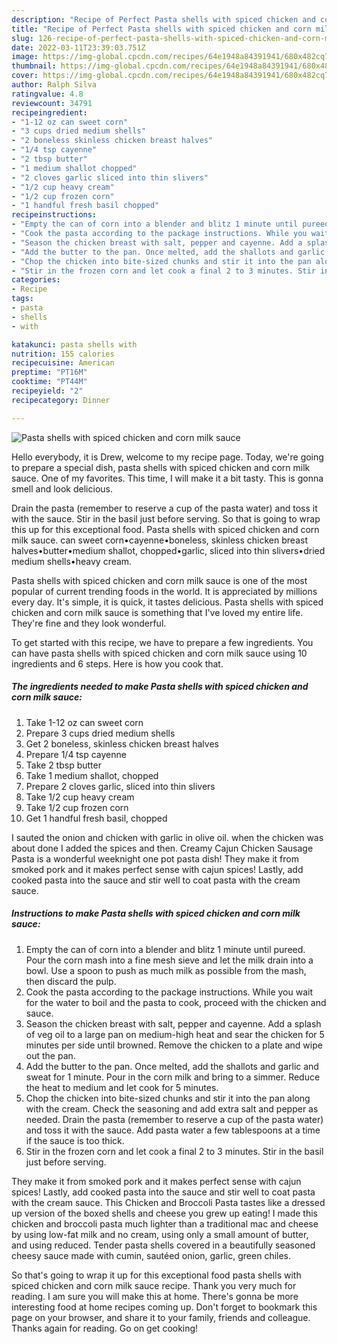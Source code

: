 ```yaml
---
description: "Recipe of Perfect Pasta shells with spiced chicken and corn milk sauce"
title: "Recipe of Perfect Pasta shells with spiced chicken and corn milk sauce"
slug: 126-recipe-of-perfect-pasta-shells-with-spiced-chicken-and-corn-milk-sauce
date: 2022-03-11T23:39:03.751Z
image: https://img-global.cpcdn.com/recipes/64e1948a84391941/680x482cq70/pasta-shells-with-spiced-chicken-and-corn-milk-sauce-recipe-main-photo.jpg
thumbnail: https://img-global.cpcdn.com/recipes/64e1948a84391941/680x482cq70/pasta-shells-with-spiced-chicken-and-corn-milk-sauce-recipe-main-photo.jpg
cover: https://img-global.cpcdn.com/recipes/64e1948a84391941/680x482cq70/pasta-shells-with-spiced-chicken-and-corn-milk-sauce-recipe-main-photo.jpg
author: Ralph Silva
ratingvalue: 4.8
reviewcount: 34791
recipeingredient:
- "1-12 oz can sweet corn"
- "3 cups dried medium shells"
- "2 boneless skinless chicken breast halves"
- "1/4 tsp cayenne"
- "2 tbsp butter"
- "1 medium shallot chopped"
- "2 cloves garlic sliced into thin slivers"
- "1/2 cup heavy cream"
- "1/2 cup frozen corn"
- "1 handful fresh basil chopped"
recipeinstructions:
- "Empty the can of corn into a blender and blitz 1 minute until pureed. Pour the corn mash into a fine mesh sieve and let the milk drain into a bowl. Use a spoon to push as much milk as possible from the mash, then discard the pulp."
- "Cook the pasta according to the package instructions. While you wait for the water to boil and the pasta to cook, proceed with the chicken and sauce."
- "Season the chicken breast with salt, pepper and cayenne. Add a splash of veg oil to a large pan on medium-high heat and sear the chicken for 5 minutes per side until browned. Remove the chicken to a plate and wipe out the pan."
- "Add the butter to the pan. Once melted, add the shallots and garlic and sweat for 1 minute. Pour in the corn milk and bring to a simmer. Reduce the heat to medium and let cook for 5 minutes."
- "Chop the chicken into bite-sized chunks and stir it into the pan along with the cream. Check the seasoning and add extra salt and pepper as needed. Drain the pasta (remember to reserve a cup of the pasta water) and toss it with the sauce. Add pasta water a few tablespoons at a time if the sauce is too thick."
- "Stir in the frozen corn and let cook a final 2 to 3 minutes. Stir in the basil just before serving."
categories:
- Recipe
tags:
- pasta
- shells
- with

katakunci: pasta shells with 
nutrition: 155 calories
recipecuisine: American
preptime: "PT16M"
cooktime: "PT44M"
recipeyield: "2"
recipecategory: Dinner

---
```



![Pasta shells with spiced chicken and corn milk sauce](https://img-global.cpcdn.com/recipes/64e1948a84391941/680x482cq70/pasta-shells-with-spiced-chicken-and-corn-milk-sauce-recipe-main-photo.jpg)

Hello everybody, it is Drew, welcome to my recipe page. Today, we're going to prepare a special dish, pasta shells with spiced chicken and corn milk sauce. One of my favorites. This time, I will make it a bit tasty. This is gonna smell and look delicious.

Drain the pasta (remember to reserve a cup of the pasta water) and toss it with the sauce. Stir in the basil just before serving. So that is going to wrap this up for this exceptional food. Pasta shells with spiced chicken and corn milk sauce. can sweet corn•cayenne•boneless, skinless chicken breast halves•butter•medium shallot, chopped•garlic, sliced into thin slivers•dried medium shells•heavy cream.

Pasta shells with spiced chicken and corn milk sauce is one of the most popular of current trending foods in the world. It is appreciated by millions every day. It's simple, it is quick, it tastes delicious. Pasta shells with spiced chicken and corn milk sauce is something that I've loved my entire life. They're fine and they look wonderful.


To get started with this recipe, we have to prepare a few ingredients. You can have pasta shells with spiced chicken and corn milk sauce using 10 ingredients and 6 steps. Here is how you cook that.

<!--inarticleads1-->

##### The ingredients needed to make Pasta shells with spiced chicken and corn milk sauce:

1. Take 1-12 oz can sweet corn
1. Prepare 3 cups dried medium shells
1. Get 2 boneless, skinless chicken breast halves
1. Prepare 1/4 tsp cayenne
1. Take 2 tbsp butter
1. Take 1 medium shallot, chopped
1. Prepare 2 cloves garlic, sliced into thin slivers
1. Take 1/2 cup heavy cream
1. Take 1/2 cup frozen corn
1. Get 1 handful fresh basil, chopped


I sauted the onion and chicken with garlic in olive oil. when the chicken was about done I added the spices and then. Creamy Cajun Chicken Sausage Pasta is a wonderful weeknight one pot pasta dish! They make it from smoked pork and it makes perfect sense with cajun spices! Lastly, add cooked pasta into the sauce and stir well to coat pasta with the cream sauce. 

<!--inarticleads2-->

##### Instructions to make Pasta shells with spiced chicken and corn milk sauce:

1. Empty the can of corn into a blender and blitz 1 minute until pureed. Pour the corn mash into a fine mesh sieve and let the milk drain into a bowl. Use a spoon to push as much milk as possible from the mash, then discard the pulp.
1. Cook the pasta according to the package instructions. While you wait for the water to boil and the pasta to cook, proceed with the chicken and sauce.
1. Season the chicken breast with salt, pepper and cayenne. Add a splash of veg oil to a large pan on medium-high heat and sear the chicken for 5 minutes per side until browned. Remove the chicken to a plate and wipe out the pan.
1. Add the butter to the pan. Once melted, add the shallots and garlic and sweat for 1 minute. Pour in the corn milk and bring to a simmer. Reduce the heat to medium and let cook for 5 minutes.
1. Chop the chicken into bite-sized chunks and stir it into the pan along with the cream. Check the seasoning and add extra salt and pepper as needed. Drain the pasta (remember to reserve a cup of the pasta water) and toss it with the sauce. Add pasta water a few tablespoons at a time if the sauce is too thick.
1. Stir in the frozen corn and let cook a final 2 to 3 minutes. Stir in the basil just before serving.


They make it from smoked pork and it makes perfect sense with cajun spices! Lastly, add cooked pasta into the sauce and stir well to coat pasta with the cream sauce. This Chicken and Broccoli Pasta tastes like a dressed up version of the boxed shells and cheese you grew up eating! I made this chicken and broccoli pasta much lighter than a traditional mac and cheese by using low-fat milk and no cream, using only a small amount of butter, and using reduced. Tender pasta shells covered in a beautifully seasoned cheesy sauce made with cumin, sautéed onion, garlic, green chiles. 

So that's going to wrap it up for this exceptional food pasta shells with spiced chicken and corn milk sauce recipe. Thank you very much for reading. I am sure you will make this at home. There's gonna be more interesting food at home recipes coming up. Don't forget to bookmark this page on your browser, and share it to your family, friends and colleague. Thanks again for reading. Go on get cooking!
